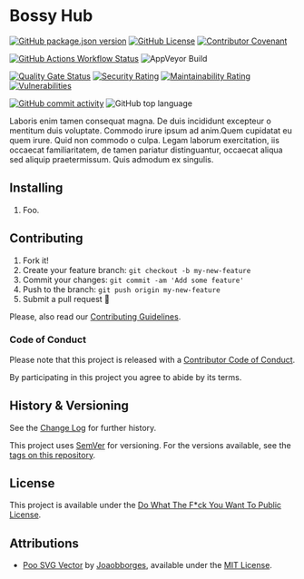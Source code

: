 # Bossy Hub

[![GitHub package.json version](https://img.shields.io/github/package-json/v/Nereare/bossy)](https://github.com/Nereare/bossy)
[![GitHub License](https://img.shields.io/github/license/Nereare/bossy)](LICENSE.md)
[![Contributor Covenant](https://img.shields.io/badge/Contributor%20Covenant-2.1-4baaaa.svg)](CODE-OF-CONDUCT.md)

[![GitHub Actions Workflow Status](https://img.shields.io/github/actions/workflow/status/Nereare/bossy/symfony.yml)](https://github.com/Nereare/bossy/actions/workflows/symfony.yml)
![AppVeyor Build](https://img.shields.io/appveyor/build/Nereare/bossy)

[![Quality Gate Status](https://sonarcloud.io/api/project_badges/measure?project=Nereare_bossy&metric=alert_status)](https://sonarcloud.io/summary/new_code?id=Nereare_bossy)
[![Security Rating](https://sonarcloud.io/api/project_badges/measure?project=Nereare_bossy&metric=security_rating)](https://sonarcloud.io/summary/new_code?id=Nereare_bossy)
[![Maintainability Rating](https://sonarcloud.io/api/project_badges/measure?project=Nereare_bossy&metric=sqale_rating)](https://sonarcloud.io/summary/new_code?id=Nereare_bossy)
[![Vulnerabilities](https://sonarcloud.io/api/project_badges/measure?project=Nereare_bossy&metric=vulnerabilities)](https://sonarcloud.io/summary/new_code?id=Nereare_bossy)

[![GitHub commit activity](https://img.shields.io/github/commit-activity/t/Nereare/bossy)](https://github.com/Nereare/bossy/commits/master/)
![GitHub top language](https://img.shields.io/github/languages/top/Nereare/bossy)

Laboris enim tamen consequat magna. De duis incididunt excepteur o mentitum duis
voluptate. Commodo irure ipsum ad anim.Quem cupidatat eu quem irure. Quid non
commodo o culpa. Legam laborum exercitation, iis occaecat familiaritatem, de
tamen pariatur distinguantur, occaecat aliqua sed aliquip praetermissum. Quis
admodum ex singulis.

## Installing

<!--
TODO Set installation instructions
BODY If there is some installation method, define it on the [README file](README.md).
-->
1. Foo.

## Contributing

1. Fork it!
2. Create your feature branch: `git checkout -b my-new-feature`
3. Commit your changes: `git commit -am 'Add some feature'`
4. Push to the branch: `git push origin my-new-feature`
5. Submit a pull request :tada:

Please, also read our [Contributing Guidelines](CONTRIBUTING.md).

### Code of Conduct

Please note that this project is released with a [Contributor Code of Conduct](CODE-OF-CONDUCT.md).

By participating in this project you agree to abide by its terms.

## History & Versioning

See the [Change Log](CHANGELOG.md) for further history.

This project uses [SemVer](http://semver.org/) for versioning. For the versions
available, see the [tags on this repository](https://github.com/Nereare/bossy/tags).

## License

This project is available under the [Do What The F*ck You Want To Public License](http://www.wtfpl.net/).

## Attributions

- [Poo SVG Vector](https://www.svgrepo.com/svg/444652/poo) by [Joaobborges](https://www.svgrepo.com/author/joaobborges/), available under the [MIT License][MIT].

[MIT]: https://opensource.org/license/mit
